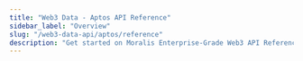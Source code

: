 ```yaml
---
title: "Web3 Data - Aptos API Reference"
sidebar_label: "Overview"
slug: "/web3-data-api/aptos/reference"
description: "Get started on Moralis Enterprise-Grade Web3 API Reference."
---
```

